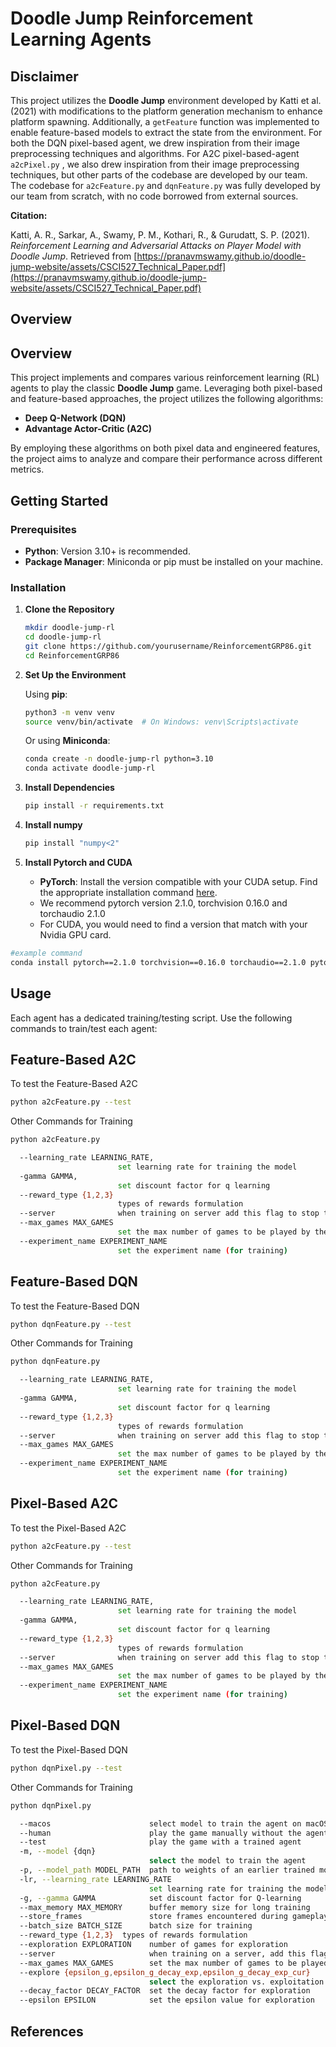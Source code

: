 # Doodle Jump Reinforcement Learning Agents
## Disclaimer

This project utilizes the **Doodle Jump** environment developed by Katti et al. (2021) with modifications to the platform generation mechanism to enhance platform spawning. Additionally, a `getFeature` function was implemented to enable feature-based models to extract the state from the environment. For both the DQN pixel-based agent, we drew inspiration from their image preprocessing techniques and algorithms. For A2C pixel-based-agent  `a2cPixel.py` , we also drew inspiration from their image preprocessing techniques, but other parts of the codebase are developed by our team. The codebase for `a2cFeature.py` and `dqnFeature.py` was fully developed by our team from scratch, with no code borrowed from external sources.

**Citation:**

Katti, A. R., Sarkar, A., Swamy, P. M., Kothari, R., & Gurudatt, S. P. (2021). *Reinforcement Learning and Adversarial Attacks on Player Model with Doodle Jump*. Retrieved from [https://pranavmswamy.github.io/doodle-jump-website/assets/CSCI527_Technical_Paper.pdf](https://pranavmswamy.github.io/doodle-jump-website/assets/CSCI527_Technical_Paper.pdf)

## Overview
## Overview

This project implements and compares various reinforcement learning (RL) agents to play the classic **Doodle Jump** game. Leveraging both pixel-based and feature-based approaches, the project utilizes the following algorithms:

- **Deep Q-Network (DQN)**
- **Advantage Actor-Critic (A2C)**

By employing these algorithms on both pixel data and engineered features, the project aims to analyze and compare their performance across different metrics.

## Getting Started

### Prerequisites

- **Python**: Version 3.10+ is recommended.
- **Package Manager**: Miniconda or pip must be installed on your machine.

### Installation

1. **Clone the Repository**

   ```bash
   mkdir doodle-jump-rl
   cd doodle-jump-rl
   git clone https://github.com/yourusername/ReinforcementGRP86.git
   cd ReinforcementGRP86
   ```

2. **Set Up the Environment**

   Using **pip**:

   ```bash
   python3 -m venv venv
   source venv/bin/activate  # On Windows: venv\Scripts\activate
   ```

   Or using **Miniconda**:

   ```bash
   conda create -n doodle-jump-rl python=3.10
   conda activate doodle-jump-rl
   ```

3. **Install Dependencies**

   ```bash
   pip install -r requirements.txt
   ```
4. **Install numpy**

   ```bash
   pip install "numpy<2"
   ```

5. **Install Pytorch and CUDA**

   - **PyTorch**: Install the version compatible with your CUDA setup. Find the appropriate installation command [here](https://pytorch.org/get-started/previous-versions/).
   - We recommend pytorch version 2.1.0, torchvision 0.16.0 and torchaudio 2.1.0
   - For CUDA, you would need to find a version that match with your Nvidia GPU card.

```bash
#example command
conda install pytorch==2.1.0 torchvision==0.16.0 torchaudio==2.1.0 pytorch-cuda=12.1 -c pytorch -c nvidia
```
## Usage

Each agent has a dedicated training/testing script. Use the following commands to train/test each agent:

## Feature-Based A2C

To test the Feature-Based A2C

```bash
python a2cFeature.py --test
```

Other Commands for Training

```bash
python a2cFeature.py

  --learning_rate LEARNING_RATE,
                        set learning rate for training the model
  -gamma GAMMA,
                        set discount factor for q learning
  --reward_type {1,2,3}
                        types of rewards formulation
  --server              when training on server add this flag to stop the game from rendering
  --max_games MAX_GAMES
                        set the max number of games to be played by the agent
  --experiment_name EXPERIMENT_NAME
                        set the experiment name (for training)
```

## Feature-Based DQN

To test the Feature-Based DQN

```bash
python dqnFeature.py --test
```

Other Commands for Training

```bash
python dqnFeature.py

  --learning_rate LEARNING_RATE,
                        set learning rate for training the model
  -gamma GAMMA,
                        set discount factor for q learning
  --reward_type {1,2,3}
                        types of rewards formulation
  --server              when training on server add this flag to stop the game from rendering
  --max_games MAX_GAMES
                        set the max number of games to be played by the agent
  --experiment_name EXPERIMENT_NAME
                        set the experiment name (for training)
```

## Pixel-Based A2C

To test the Pixel-Based A2C

```bash
python a2cFeature.py --test
```

Other Commands for Training

```bash
python a2cFeature.py

  --learning_rate LEARNING_RATE,
                        set learning rate for training the model
  -gamma GAMMA,
                        set discount factor for q learning
  --reward_type {1,2,3}
                        types of rewards formulation
  --server              when training on server add this flag to stop the game from rendering
  --max_games MAX_GAMES
                        set the max number of games to be played by the agent
  --experiment_name EXPERIMENT_NAME
                        set the experiment name (for training)
```

## Pixel-Based DQN

To test the Pixel-Based DQN

```bash
python dqnPixel.py --test
```

Other Commands for Training

```bash
python dqnPixel.py

  --macos                      select model to train the agent on macOS
  --human                      play the game manually without the agent
  --test                       play the game with a trained agent
  -m, --model {dqn}
                               select the model to train the agent
  -p, --model_path MODEL_PATH  path to weights of an earlier trained model
  -lr, --learning_rate LEARNING_RATE
                               set learning rate for training the model
  -g, --gamma GAMMA            set discount factor for Q-learning
  --max_memory MAX_MEMORY      buffer memory size for long training
  --store_frames               store frames encountered during gameplay
  --batch_size BATCH_SIZE      batch size for training
  --reward_type {1,2,3}  types of rewards formulation
  --exploration EXPLORATION    number of games for exploration
  --server                     when training on a server, add this flag to stop the game from rendering
  --max_games MAX_GAMES        set the max number of games to be played by the agent
  --explore {epsilon_g,epsilon_g_decay_exp,epsilon_g_decay_exp_cur}
                               select the exploration vs. exploitation tradeoff
  --decay_factor DECAY_FACTOR  set the decay factor for exploration
  --epsilon EPSILON            set the epsilon value for exploration

```

## References


